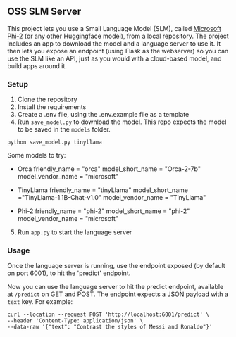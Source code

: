 ## OSS SLM Server
This project lets you use a Small Language Model (SLM), called [Microsoft Phi-2](https://www.microsoft.com/en-us/research/blog/phi-2-the-surprising-power-of-small-language-models/) (or any other Huggingface model), from a local repository. The project includes an app to download the model and a language server to use it. It then lets you expose an endpoint (using Flask as the webserver) so you can use the SLM like an API, just as you would with a cloud-based model, and build apps around it.

### Setup
1. Clone the repository
2. Install the requirements
3. Create a .env file, using the .env.example file as a template
4. Run `save_model.py` to download the model. This repo expects the model to be saved in the `models` folder.

```
python save_model.py tinyllama
```


Some models to try:
- Orca
friendly_name = "orca"
model_short_name = "Orca-2-7b"
model_vendor_name = "microsoft"

- TinyLlama
friendly_name = "tinyLlama"
model_short_name ="TinyLlama-1.1B-Chat-v1.0"
model_vendor_name = "TinyLlama"

- Phi-2
friendly_name = "phi-2"
model_short_name = "phi-2"
model_vendor_name = "microsoft"


5. Run `app.py` to start the language server


### Usage
Once the language server is running, use the endpoint exposed (by default on port 6001), to hit the 'predict' endpoint.

Now you can use the language server to hit the predict endpoint, available at `/predict` on GET and POST. The endpoint expects a JSON payload with a `text` key. For example:

```
curl --location --request POST 'http://localhost:6001/predict' \
--header 'Content-Type: application/json' \
--data-raw '{"text": "Contrast the styles of Messi and Ronaldo"}'
```
